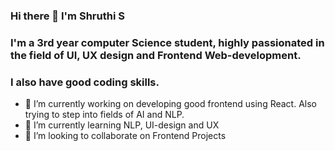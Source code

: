 ### Hi there 👋 I'm Shruthi S
### I'm a 3rd year computer Science student, highly passionated in the field of UI, UX design and Frontend Web-development.
### I also have good coding skills.

- 🔭 I’m currently working on developing good frontend using React. Also trying to step into fields of AI and NLP.
- 🌱 I’m currently learning NLP, UI-design and UX
- 👯 I’m looking to collaborate on Frontend Projects

